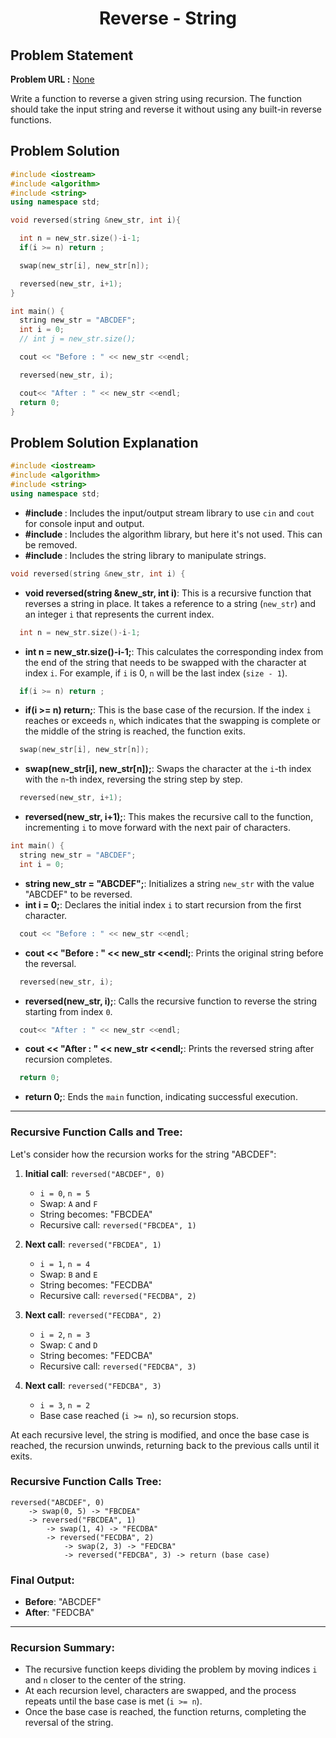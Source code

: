 <h1 align='center'>Reverse - String</h1>

## Problem Statement

**Problem URL :** [None]()

Write a function to reverse a given string using recursion. The function should take the input string and reverse it without using any built-in reverse functions.


## Problem Solution
```cpp
#include <iostream>
#include <algorithm>
#include <string>
using namespace std;

void reversed(string &new_str, int i){

  int n = new_str.size()-i-1;
  if(i >= n) return ;

  swap(new_str[i], new_str[n]);

  reversed(new_str, i+1);
}

int main() {
  string new_str = "ABCDEF";
  int i = 0;
  // int j = new_str.size();

  cout << "Before : " << new_str <<endl;

  reversed(new_str, i);

  cout<< "After : " << new_str <<endl;
  return 0;
}
```

## Problem Solution Explanation

```cpp
#include <iostream>
#include <algorithm>
#include <string>
using namespace std;
```
- **#include <iostream>**: Includes the input/output stream library to use `cin` and `cout` for console input and output.
- **#include <algorithm>**: Includes the algorithm library, but here it's not used. This can be removed.
- **#include <string>**: Includes the string library to manipulate strings.

```cpp
void reversed(string &new_str, int i) {
```
- **void reversed(string &new_str, int i)**: This is a recursive function that reverses a string in place. It takes a reference to a string (`new_str`) and an integer `i` that represents the current index.

```cpp
  int n = new_str.size()-i-1;
```
- **int n = new_str.size()-i-1;**: This calculates the corresponding index from the end of the string that needs to be swapped with the character at index `i`. For example, if `i` is 0, `n` will be the last index (`size - 1`).

```cpp
  if(i >= n) return ;
```
- **if(i >= n) return;**: This is the base case of the recursion. If the index `i` reaches or exceeds `n`, which indicates that the swapping is complete or the middle of the string is reached, the function exits.

```cpp
  swap(new_str[i], new_str[n]);
```
- **swap(new_str[i], new_str[n]);**: Swaps the character at the `i`-th index with the `n`-th index, reversing the string step by step.

```cpp
  reversed(new_str, i+1);
```
- **reversed(new_str, i+1);**: This makes the recursive call to the function, incrementing `i` to move forward with the next pair of characters.

```cpp
int main() {
  string new_str = "ABCDEF";
  int i = 0;
```
- **string new_str = "ABCDEF";**: Initializes a string `new_str` with the value "ABCDEF" to be reversed.
- **int i = 0;**: Declares the initial index `i` to start recursion from the first character.

```cpp
  cout << "Before : " << new_str <<endl;
```
- **cout << "Before : " << new_str <<endl;**: Prints the original string before the reversal.

```cpp
  reversed(new_str, i);
```
- **reversed(new_str, i);**: Calls the recursive function to reverse the string starting from index `0`.

```cpp
  cout<< "After : " << new_str <<endl;
```
- **cout << "After : " << new_str <<endl;**: Prints the reversed string after recursion completes.

```cpp
  return 0;
```
- **return 0;**: Ends the `main` function, indicating successful execution.

---

### Recursive Function Calls and Tree:

Let's consider how the recursion works for the string "ABCDEF":

1. **Initial call**: `reversed("ABCDEF", 0)`
   - `i = 0`, `n = 5`
   - Swap: `A` and `F`
   - String becomes: "FBCDEA"
   - Recursive call: `reversed("FBCDEA", 1)`

2. **Next call**: `reversed("FBCDEA", 1)`
   - `i = 1`, `n = 4`
   - Swap: `B` and `E`
   - String becomes: "FECDBA"
   - Recursive call: `reversed("FECDBA", 2)`

3. **Next call**: `reversed("FECDBA", 2)`
   - `i = 2`, `n = 3`
   - Swap: `C` and `D`
   - String becomes: "FEDCBA"
   - Recursive call: `reversed("FEDCBA", 3)`

4. **Next call**: `reversed("FEDCBA", 3)`
   - `i = 3`, `n = 2`
   - Base case reached (`i >= n`), so recursion stops.

At each recursive level, the string is modified, and once the base case is reached, the recursion unwinds, returning back to the previous calls until it exits.

### Recursive Function Calls Tree:
```
reversed("ABCDEF", 0)
    -> swap(0, 5) -> "FBCDEA"
    -> reversed("FBCDEA", 1)
        -> swap(1, 4) -> "FECDBA"
        -> reversed("FECDBA", 2)
            -> swap(2, 3) -> "FEDCBA"
            -> reversed("FEDCBA", 3) -> return (base case)
```

### Final Output:
- **Before**: "ABCDEF"
- **After**: "FEDCBA"

---

### Recursion Summary:

- The recursive function keeps dividing the problem by moving indices `i` and `n` closer to the center of the string.
- At each recursion level, characters are swapped, and the process repeats until the base case is met (`i >= n`).
- Once the base case is reached, the function returns, completing the reversal of the string.
